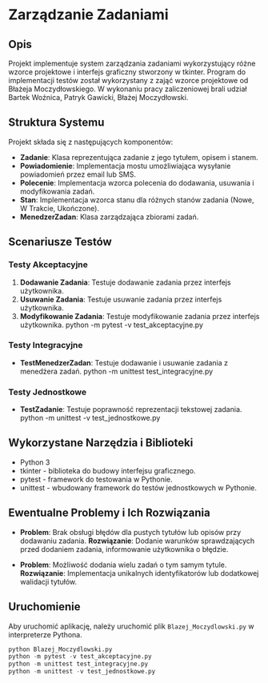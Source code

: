 # Zarządzanie Zadaniami

## Opis
Projekt implementuje system zarządzania zadaniami wykorzystujący różne wzorce projektowe i interfejs graficzny stworzony w tkinter.
Program do implementacji testów został wykorzystany z zająć wzorce projektowe od Błażeja Moczydłowskiego. W wykonaniu pracy zaliczeniowej brali udział Bartek Woźnica, Patryk Gawicki, Błażej Moczydłowski.

## Struktura Systemu
Projekt składa się z następujących komponentów:
- **Zadanie**: Klasa reprezentująca zadanie z jego tytułem, opisem i stanem.
- **Powiadomienie**: Implementacja mostu umożliwiająca wysyłanie powiadomień przez email lub SMS.
- **Polecenie**: Implementacja wzorca polecenia do dodawania, usuwania i modyfikowania zadań.
- **Stan**: Implementacja wzorca stanu dla różnych stanów zadania (Nowe, W Trakcie, Ukończone).
- **MenedzerZadan**: Klasa zarządzająca zbiorami zadań.

## Scenariusze Testów
### Testy Akceptacyjne
1. **Dodawanie Zadania**: Testuje dodawanie zadania przez interfejs użytkownika.
2. **Usuwanie Zadania**: Testuje usuwanie zadania przez interfejs użytkownika.
3. **Modyfikowanie Zadania**: Testuje modyfikowanie zadania przez interfejs użytkownika.
python -m pytest -v test_akceptacyjne.py

### Testy Integracyjne
- **TestMenedzerZadan**: Testuje dodawanie i usuwanie zadania z menedżera zadań.
python -m unittest test_integracyjne.py

### Testy Jednostkowe
- **TestZadanie**: Testuje poprawność reprezentacji tekstowej zadania.
python -m unittest -v test_jednostkowe.py

## Wykorzystane Narzędzia i Biblioteki
- Python 3
- tkinter - biblioteka do budowy interfejsu graficznego.
- pytest - framework do testowania w Pythonie.
- unittest - wbudowany framework do testów jednostkowych w Pythonie.

## Ewentualne Problemy i Ich Rozwiązania
- **Problem**: Brak obsługi błędów dla pustych tytułów lub opisów przy dodawaniu zadania.
  **Rozwiązanie**: Dodanie warunków sprawdzających przed dodaniem zadania, informowanie użytkownika o błędzie.

- **Problem**: Możliwość dodania wielu zadań o tym samym tytule.
  **Rozwiązanie**: Implementacja unikalnych identyfikatorów lub dodatkowej walidacji tytułów.

## Uruchomienie
Aby uruchomić aplikację, należy uruchomić plik `Blazej_Moczydlowski.py` w interpreterze Pythona.


```python
python Blazej_Moczydlowski.py
python -m pytest -v test_akceptacyjne.py
python -m unittest test_integracyjne.py
python -m unittest -v test_jednostkowe.py